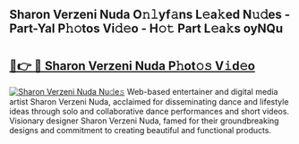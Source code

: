 ## Sharon Verzeni Nuda O𝚗𝚕yf𝚊ns L𝚎a𝚔ed N𝚞𝚍es - Part-Yal P𝚑𝚘tos Vi𝚍𝚎o - H𝚘𝚝 Part L𝚎a𝚔s oyNQu

# <h2><a href="http://kfenf7.oniu.top/?m=Sharon+Verzeni+Nuda">🔗👉 🔴 Sharon Verzeni Nuda P𝚑ot𝚘𝚜 V𝚒d𝚎o</a></h2>

[![Sharon Verzeni Nuda Nu𝚍e𝚜](https://i.imgur.com/0qMVB7G.gif)](http://kfenf7.oniu.top/?m=Sharon+Verzeni+Nuda)
Web-based entertainer and digital media artist Sharon Verzeni Nuda, acclaimed for disseminating dance and lifestyle ideas through solo and collaborative dance performances and short videos. Visionary designer Sharon Verzeni Nuda, famed for their groundbreaking designs and commitment to creating beautiful and functional products.  

